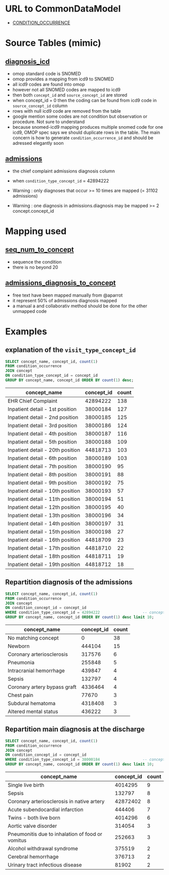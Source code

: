 # URL to CommonDataModel
- [CONDITION_OCCURRENCE](https://github.com/OHDSI/CommonDataModel/wiki/CONDITION_OCCURRENCE)

# Source Tables (mimic)

## [diagnosis_icd](https://mimic.physionet.org/mimictables/diagnoses_icd/)
- omop standard code is SNOMED
- omop provides a mapping from icd9 to SNOMED
- all icd9 codes are found into omop
- however not all SNOMED codes are mapped to icd9
- then both `concept_id` and `source_concept_id` are stored
- when concept_id = 0 then the coding can be found from icd9 code in `source_concept_id` column
- rows with null icd9 code are removed from the table
- google mention some codes are not condition but observation or procedure. Not sure to understand 
- because snomed-icd9 mapping produces multiple snomed code for one icd9, OMOP spec says we should duplicate rows in the table. The main concern is how to generate `condition_occurrence_id` and should be adressed elegantly soon

## [admissions](https://mimic.physionet.org/mimictables/admissions/)

- the chief complaint admissions diagnosis column
- when `condition_type_concept_id` = 42894222

- Warning : only diagnoses that occur >= 10 times are mapped (= 31102 admissions)
- Warning : one diagnosis in admissions.diagnosis may be mapped >= 2 concept.concept_id 

# Mapping used

## [seq_num_to_concept](https://github.com/MIT-LCP/mimic-omop/blob/master/extras/concept/seq_num_to_concept.csv)

- sequence the condition
- there is no beyond 20

## [admissions_diagnosis_to_concept](https://github.com/MIT-LCP/mimic-omop/blob/master/extras/concept/admissions_diagnosis_to_concept.csv)

- free text have been mapped manually from @aparrot
- it represent 50% of admissions diagnosis mapped
- a manual a and collaborativ method should be done for the other unmapped code

# Examples

## explanation of the `visit_type_concept_id`

``` sql
SELECT concept_name, concept_id, count(1)
FROM condition_occurrence
JOIN concept
ON condition_type_concept_id = concept_id
GROUP BY concept_name, concept_id ORDER BY count(1) desc;
```
|           concept_name           | concept_id | count |
|----------------------------------|------------|-------|
| EHR Chief Complaint              |   42894222 |   138|
| Inpatient detail - 1st position  |   38000184 |   127|
| Inpatient detail - 2nd position  |   38000185 |   125|
| Inpatient detail - 3rd position  |   38000186 |   124|
| Inpatient detail - 4th position  |   38000187 |   116|
| Inpatient detail - 5th position  |   38000188 |   109|
| Inpatient detail - 20th position |   44818713 |   103|
| Inpatient detail - 6th position  |   38000189 |   103|
| Inpatient detail - 7th position  |   38000190 |    95|
| Inpatient detail - 8th position  |   38000191 |    88|
| Inpatient detail - 9th position  |   38000192 |    75|
| Inpatient detail - 10th position |   38000193 |    57|
| Inpatient detail - 11th position |   38000194 |    51|
| Inpatient detail - 12th position |   38000195 |    40|
| Inpatient detail - 13th position |   38000196 |    34|
| Inpatient detail - 14th position |   38000197 |    31|
| Inpatient detail - 15th position |   38000198 |    27|
| Inpatient detail - 16th position |   44818709 |    23|
| Inpatient detail - 17th position |   44818710 |    22|
| Inpatient detail - 18th position |   44818711 |    19|
| Inpatient detail - 19th position |   44818712 |    18|

## Repartition diagnosis of the admissions

``` sql
SELECT concept_name, concept_id, count(1)
FROM condition_occurrence
JOIN concept
ON condition_concept_id = concept_id
WHERE condition_type_concept_id = 42894222                   -- concept.concept_name = 'EHR Chief Compliant'
GROUP BY concept_name, concept_id ORDER BY count(1) desc limit 10;
```
|         concept_name         | concept_id | count |
|------------------------------|------------|-------|
| No matching concept          |          0 |    38|
| Newborn                      |     444104 |    15|
| Coronary arteriosclerosis    |     317576 |     6|
| Pneumonia                    |     255848 |     5|
| Intracranial hemorrhage      |     439847 |     4|
| Sepsis                       |     132797 |     4|
| Coronary artery bypass graft |    4336464 |     4|
| Chest pain                   |      77670 |     3|
| Subdural hematoma            |    4318408 |     3|
| Altered mental status        |     436222 |     3|

##  Repartition main diagnosis at the discharge

``` sql
SELECT concept_name, concept_id, count(1)
FROM condition_occurrence
JOIN concept
ON condition_concept_id = concept_id
WHERE condition_type_concept_id = 38000184                   -- concept.concept_name = 'Inpatient detail - 1st position'
GROUP BY concept_name, concept_id ORDER BY count(1) desc limit 10;
```

|                   concept_name                   | concept_id | count |
|--------------------------------------------------|------------|-------|
| Single live birth                                |    4014295 |     9|
| Sepsis                                           |     132797 |     8|
| Coronary arteriosclerosis in native artery       |   42872402 |     8|
| Acute subendocardial infarction                  |     444406 |     7|
| Twins - both live born                           |    4014296 |     6|
| Aortic valve disorder                            |     314054 |     3|
| Pneumonitis due to inhalation of food or vomitus |     252663 |     3|
| Alcohol withdrawal syndrome                      |     375519 |     2|
| Cerebral hemorrhage                              |     376713 |     2|
| Urinary tract infectious disease                 |      81902 |     2|
```
